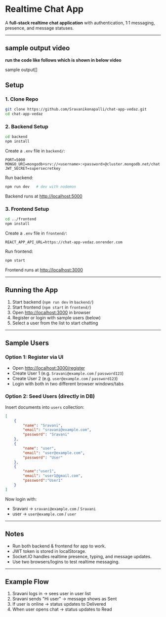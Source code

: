 # Realtime Chat App

A **full-stack realtime chat application** with authentication, 1:1 messaging, presence, and message statuses.

---
## sample output video

**run the code like follows which is shown in below video**

sample output[]
## Setup

### 1. Clone Repo

```bash
git clone https://github.com/Sravanikonapalli/chat-app-vedaz.git
cd chat-app-vedaz
```

### 2. Backend Setup

```bash
cd backend
npm install
```

Create a `.env` file in `backend/`:

```env
PORT=5000
MONGO_URI=mongodb+srv://<username>:<password>@cluster.mongodb.net/chat
JWT_SECRET=supersecretkey
```

Run backend:

```bash
npm run dev   # dev with nodemon
```

Backend runs at [http://localhost:5000](http://localhost:5000)

### 3. Frontend Setup

```bash
cd ../frontend
npm install
```

Create a `.env` file in `frontend/`:

```env
REACT_APP_API_URL=https://chat-app-vedaz.onrender.com
```

Run frontend:

```bash
npm start
```

Frontend runs at [http://localhost:3000](http://localhost:3000)

---

##  Running the App

1. Start backend (`npm run dev` in `backend/`)
2. Start frontend (`npm start` in `frontend/`)
3. Open [http://localhost:3000](http://localhost:3000) in browser
4. Register or login with sample users (below)
5. Select a user from the list to start chatting

---

##  Sample Users

### Option 1: Register via UI

- Open [http://localhost:3000/register](http://localhost:3000/register)
- Create User 1 (e.g. `Sravani@example.com` / `password123`)
- Create User 2 (e.g. `user@example.com` / `password123`)
- Login with both in two different browser windows/tabs

### Option 2: Seed Users (directly in DB)

Insert documents into `users` collection:

```json
[
    {
        "name": "Sravani",
        "email": "sravani@example.com",
        "password": "Sravani"
    },
    {
        "name": "user",
        "email": "user@example.com",
        "password": "User"
    },
    {
        "name":"user1",
        "email": "user1@gmail.com",
        "password":"User1"
    }
]
```

Now login with:

- Sravani → `sravani@example.com` / `Sravani`
- user → `user@example.com` / `user`

---

## Notes

- Run both backend & frontend for app to work.
- JWT token is stored in localStorage.
- Socket.IO handles realtime presence, typing, and message updates.
- Use two browsers/logins to test realtime messaging.

---

## Example Flow

1. Sravani logs in → sees user in user list
2. Sravani sends "Hi user" → message shows as Sent
3. If user is online → status updates to Delivered
4. When user opens chat → status updates to Read